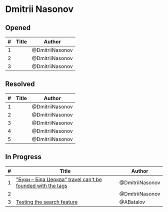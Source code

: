 # Dmitrii Nasonov

## Opened

| #   | Title | Author
| --- | ---   | ----
| 1   | []()   | @DmitriiNasonov
| 2   | []()   | @DmitriiNasonov
| 3   | []()   | @DmitriiNasonov




## Resolved
| #   | Title | Author
| --- | ---   | ----
| 1   | []()  | @DmitriiNasonov
| 2   | []()   | @DmitriiNasonov
| 3   | []()   | @DmitriiNasonov
| 4   | []()   | @DmitriiNasonov
| 5   | []()   | @DmitriiNasonov



## In Progress
| #   | Title | Author
| --- | ---   | ----
| 1   | ["Буки – Біла Церква" travel can't be founded with the tags](https://github.com/scholokov/long-travel-2/issues/5035)   | @DmitriiNasonov
| 2   | []()   | @DmitriiNasonov
| 3   | [Testing the search feature](https://github.com/scholokov/long-travel-2/issues/5011)   | @ABatalov
